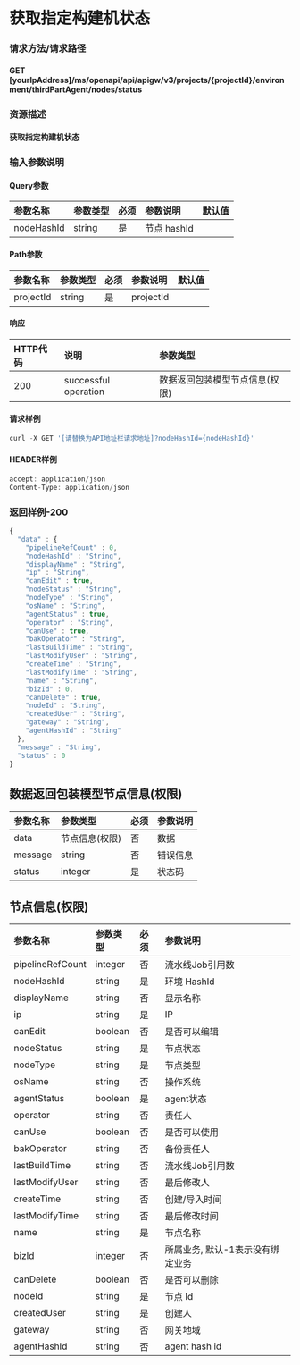 # 获取指定构建机状态

### 请求方法/请求路径

#### GET  [yourIpAddress]/ms/openapi/api/apigw/v3/projects/{projectId}/environment/thirdPartAgent/nodes/status

### 资源描述

#### 获取指定构建机状态

### 输入参数说明

#### Query参数

| 参数名称 | 参数类型 | 必须 | 参数说明 | 默认值 |
| :--- | :--- | :--- | :--- | :--- |
| nodeHashId | string | 是 | 节点 hashId |  |

#### Path参数

| 参数名称 | 参数类型 | 必须 | 参数说明 | 默认值 |
| :--- | :--- | :--- | :--- | :--- |
| projectId | string | 是 | projectId |  |

#### 响应

| HTTP代码 | 说明 | 参数类型 |
| :--- | :--- | :--- |
| 200 | successful operation | 数据返回包装模型节点信息\(权限\) |

#### 请求样例

```javascript
curl -X GET '[请替换为API地址栏请求地址]?nodeHashId={nodeHashId}'
```

#### HEADER样例

```javascript
accept: application/json
Content-Type: application/json
```

### 返回样例-200

```javascript
{
  "data" : {
    "pipelineRefCount" : 0,
    "nodeHashId" : "String",
    "displayName" : "String",
    "ip" : "String",
    "canEdit" : true,
    "nodeStatus" : "String",
    "nodeType" : "String",
    "osName" : "String",
    "agentStatus" : true,
    "operator" : "String",
    "canUse" : true,
    "bakOperator" : "String",
    "lastBuildTime" : "String",
    "lastModifyUser" : "String",
    "createTime" : "String",
    "lastModifyTime" : "String",
    "name" : "String",
    "bizId" : 0,
    "canDelete" : true,
    "nodeId" : "String",
    "createdUser" : "String",
    "gateway" : "String",
    "agentHashId" : "String"
  },
  "message" : "String",
  "status" : 0
}
```

## 数据返回包装模型节点信息\(权限\)

| 参数名称 | 参数类型 | 必须 | 参数说明 |
| :--- | :--- | :--- | :--- |
| data | 节点信息\(权限\) | 否 | 数据 |
| message | string | 否 | 错误信息 |
| status | integer | 是 | 状态码 |

## 节点信息\(权限\)

| 参数名称 | 参数类型 | 必须 | 参数说明 |
| :--- | :--- | :--- | :--- |
| pipelineRefCount | integer | 否 | 流水线Job引用数 |
| nodeHashId | string | 是 | 环境 HashId |
| displayName | string | 否 | 显示名称 |
| ip | string | 是 | IP |
| canEdit | boolean | 否 | 是否可以编辑 |
| nodeStatus | string | 是 | 节点状态 |
| nodeType | string | 是 | 节点类型 |
| osName | string | 否 | 操作系统 |
| agentStatus | boolean | 是 | agent状态 |
| operator | string | 否 | 责任人 |
| canUse | boolean | 否 | 是否可以使用 |
| bakOperator | string | 否 | 备份责任人 |
| lastBuildTime | string | 否 | 流水线Job引用数 |
| lastModifyUser | string | 否 | 最后修改人 |
| createTime | string | 否 | 创建/导入时间 |
| lastModifyTime | string | 否 | 最后修改时间 |
| name | string | 是 | 节点名称 |
| bizId | integer | 否 | 所属业务, 默认-1表示没有绑定业务 |
| canDelete | boolean | 否 | 是否可以删除 |
| nodeId | string | 是 | 节点 Id |
| createdUser | string | 是 | 创建人 |
| gateway | string | 否 | 网关地域 |
| agentHashId | string | 否 | agent hash id |


